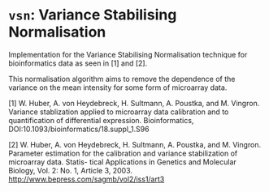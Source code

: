 # `vsn`: Variance Stabilising Normalisation

Implementation for the Variance Stabilising Normalisation technique for bioinformatics data as seen in [1] and [2].

This normalisation algorithm aims to remove the dependence of the variance on the mean intensity for some form of microarray data.

[1] W. Huber, A. von Heydebreck, H. Sultmann, A. Poustka, and M. Vingron. Variance
stablization applied to microarray data calibration and to quantification of differential
expression. Bioinformatics, DOI:10.1093/bioinformatics/18.suppl_1.S96

[2] W. Huber, A. von Heydebreck, H. Sultmann, A. Poustka, and M. Vingron. Parameter
estimation for the calibration and variance stabilization of microarray data. Statis-
tical Applications in Genetics and Molecular Biology, Vol. 2: No. 1, Article 3, 2003.
http://www.bepress.com/sagmb/vol2/iss1/art3
